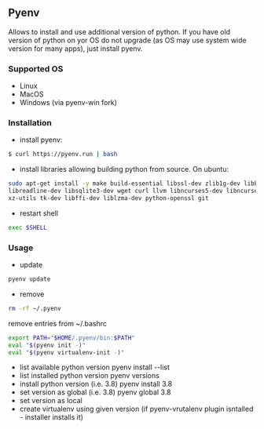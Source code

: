 ## Pyenv
Allows to install and use additional version of python.
If you have old version of python on yor OS do not upgrade (as OS may use system wide version for many apps), just install pyenv. 

### Supported OS
* Linux
* MacOS
* Windows (via pyenv-win fork)

### Installation
* install pyenv:
```bash
$ curl https://pyenv.run | bash
```
* install libraries allowing building python from source. On ubuntu:
```bash
sudo apt-get install -y make build-essential libssl-dev zlib1g-dev libbz2-dev \
libreadline-dev libsqlite3-dev wget curl llvm libncurses5-dev libncursesw5-dev \
xz-utils tk-dev libffi-dev liblzma-dev python-openssl git
``` 
* restart shell
```bash
exec $SHELL
```
### Usage
* update
```bash
pyenv update
```
* remove
```bash
rm -rf ~/.pyenv
```
remove entries from ~/.bashrc
```bash
export PATH="$HOME/.pyenv/bin:$PATH"
eval "$(pyenv init -)"
eval "$(pyenv virtualenv-init -)"
```
* list available python version
pyenv install --list
* list installed python version
pyenv versions
* install python version (i.e. 3.8)
pyenv install 3.8
* set version as global (i.e. 3.8)
pyenv global 3.8
* set version as local
* create virtualenv using given version (if pyenv-vrutalenv plugin isntalled - installer installs it) 

<!--stackedit_data:
eyJoaXN0b3J5IjpbMTA2Mjc1MDkwLC0xNTM2NTM4NzA5LC0xND
IyODA4OTQ0LC0xNDM0MTQ1NTgwXX0=
-->